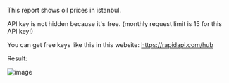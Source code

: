 This report shows oil prices in istanbul.

API key is not hidden because it's free. (monthly request limit is 15 for this API key!)

You can get free keys like this in this website: https://rapidapi.com/hub

Result:

![image](https://github.com/yunus42tez/REST_API_GET_METHOD/assets/119634510/c7743ca4-8c47-4f63-841d-c31751fdc6ca)
